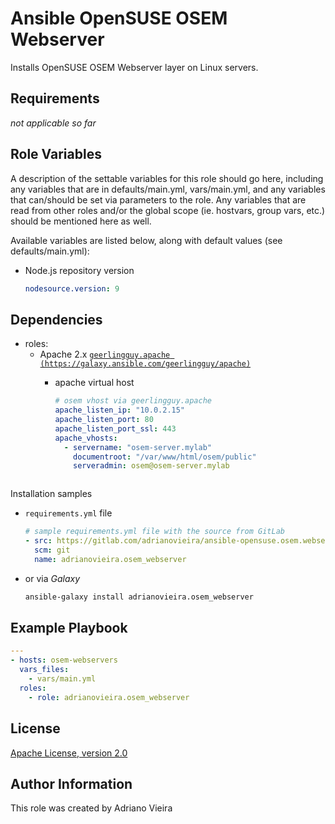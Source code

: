 Ansible OpenSUSE OSEM Webserver
==============================

Installs OpenSUSE OSEM Webserver layer on Linux servers.

Requirements
------------

*not applicable so far*

Role Variables
--------------

A description of the settable variables for this role should go here, including any variables that are in defaults/main.yml, vars/main.yml, and any variables that can/should be set via parameters to the role. Any variables that are read from other roles and/or the global scope (ie. hostvars, group vars, etc.) should be mentioned here as well.

Available variables are listed below, along with default values (see defaults/main.yml):

- Node.js repository version

  ```yaml
  nodesource.version: 9
  ```

Dependencies
------------

- roles:
  - Apache 2.x [`geerlingguy.apache (https://galaxy.ansible.com/geerlingguy/apache)`](https://galaxy.ansible.com/geerlingguy/apache)
    - apache virtual host

      ```yaml
      # osem vhost via geerlingguy.apache
      apache_listen_ip: "10.0.2.15"
      apache_listen_port: 80
      apache_listen_port_ssl: 443
      apache_vhosts:
        - servername: "osem-server.mylab"
          documentroot: "/var/www/html/osem/public"
          serveradmin: osem@osem-server.mylab
    ```

Installation samples

- `requirements.yml` file

  ```yaml
  # sample requirements.yml file with the source from GitLab
  - src: https://gitlab.com/adrianovieira/ansible-opensuse.osem.webserver.git
    scm: git
    name: adrianovieira.osem_webserver
  ```
- or via *Galaxy*

  ```bash
  ansible-galaxy install adrianovieira.osem_webserver
  ```

Example Playbook
----------------

```yaml
---
- hosts: osem-webservers
  vars_files:
    - vars/main.yml
  roles:
    - role: adrianovieira.osem_webserver
```

License
-------

[Apache License, version 2.0](https://www.apache.org/licenses/LICENSE-2.0.html)

Author Information
------------------

This role was created by Adriano Vieira
